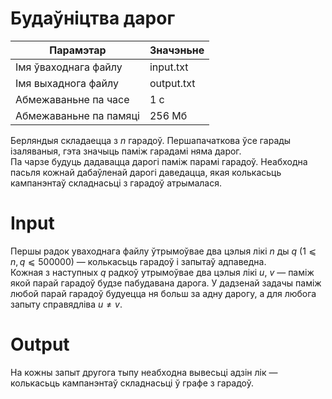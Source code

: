# Будаўніцтва дарог

|        Парамэтар        |   Значэньне        |
|  --------------------   | -------------      |
|  Імя ўваходнага файлу   |    input.txt       |
|   Імя выхаднога файлу   |    output.txt      |
|   Абмежаваньне па часе  |      1 с           |
|  Абмежаваньне па памяці |   256 Мб           |

Берляндыя складаецца з $n$ гарадоў. Першапачаткова ўсе гарады ізаляваныя, гэта значыць паміж гарадамі няма дарог.</br>
Па чарзе будуць дадавацца дарогі паміж парамі гарадоў. Неабходна пасьля кожнай дабаўленай дарогі даведацца, якая колькасьць кампанэнтаў складнасьці з гарадоў атрымалася.</br>

# Input
Першы радок уваходнага файлу ўтрымоўвае два цэлыя лікі $n$ ды $q$ $(1 ⩽ n, q ⩽ 500000)$ — колькасьць гарадоў і запытаў адпаведна.</br>
Кожная з наступных $q$ радкоў утрымоўвае два цэлыя лікі $u$, $v$ — паміж якой парай гарадоў будзе пабудавана дарога. У дадзенай задачы паміж любой парай гарадоў будуецца ня больш за адну дарогу, а для любога запыту справядліва $u \ne v$.
# Output
На кожны запыт другога тыпу неабходна вывесьці адзін лік — колькасьць кампанэнтаў складнасьці ў графе з гарадоў.
